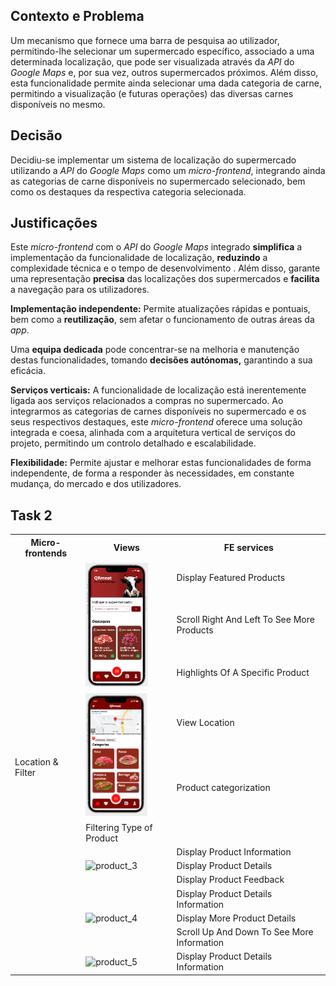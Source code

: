 ## Contexto e Problema

Um mecanismo que fornece uma barra de pesquisa ao utilizador, permitindo-lhe selecionar um supermercado específico, associado a uma determinada localização, que pode ser visualizada através da *API* do *Google Maps* e, por sua vez, outros supermercados próximos. Além disso, esta funcionalidade permite ainda selecionar uma dada categoria de carne, permitindo a visualização (e futuras operações) das diversas carnes disponíveis no mesmo.

## Decisão

Decidiu-se implementar um sistema de localização do supermercado utilizando a *API* do *Google Maps* como um *micro-frontend*, integrando ainda as categorias de carne disponíveis no supermercado selecionado, bem como os destaques da respectiva categoria selecionada.

## Justificações

Este *micro-frontend* com o *API* do *Google Maps* integrado **simplifica** a implementação da funcionalidade de localização, **reduzindo** a complexidade técnica e o tempo de desenvolvimento . Além disso, garante uma representação **precisa** das localizações dos supermercados e **facilita** a navegação para os utilizadores.

**Implementação independente:** Permite atualizações rápidas e pontuais, bem como a **reutilização**, sem afetar o funcionamento de outras áreas da *app*.

Uma **equipa dedicada** pode concentrar-se na melhoria e manutenção destas funcionalidades, tomando **decisões autónomas,** garantindo a sua eficácia.

**Serviços verticais:** A funcionalidade de localização está inerentemente ligada aos serviços relacionados a compras no supermercado. Ao integrarmos as categorias de carnes disponíveis no supermercado e os seus respectivos destaques, este *micro-frontend* oferece uma solução integrada e coesa, alinhada com a arquitetura vertical de serviços do projeto, permitindo um controlo detalhado e escalabilidade.

**Flexibilidade:** Permite ajustar e melhorar estas funcionalidades de forma independente, de forma a responder às necessidades, em constante mudança, do mercado e dos utilizadores.

## Task 2

<table>
  <tr>
    <th>Micro-frontends</th>
    <th>Views</th>
    <th>FE services</th>
  </tr>
  <tr>
    <td rowspan="18">Location & Filter</td>
    <td rowspan="3"><img src="./Location_1.png" alt="location_1" width="100" height="200"></td>
    <td>Display Featured Products</td>
  </tr>
   <tr>
    <td>Scroll Right And Left To See More Products </td>
  </tr>
   <tr>
    <td>Highlights Of A Specific Product </td>
  </tr>
    <td rowspan="2"><img src="./Location_2.png" alt="location_2" width="100" height="200"></td>
    <td>View Location</td>
  </tr>
  <tr>
    <td>Product categorization</td>
  </tr>
  <tr>
    <td>Filtering Type of Product</td>
  </tr>
    <td rowspan="3"><img src="./Product_3.png" alt="product_3" width="100" height="200"></td>
    <td>Display Product Information </td>
  </tr>
  <tr>
    <td>Display Product Details</td>
  </tr>
   <tr>
    <td>Display Product Feedback</td>
  </tr>
    <td rowspan="3"><img src="./Product_4.png" alt="product_4" width="100" height="200"></td>
    <td>Display Product Details Information</td>
  </tr>
  <tr>
    <td>Display More Product Details</td>
  </tr>
  <tr>
    <td>Scroll Up And Down To See More Information</td>
  </tr>
   </tr>
    <td rowspan="1"><img src="./Product_5.png" alt="product_5" width="100" height="200"></td>
    <td>Display Product Details Information</td>
  </tr>
</table>

